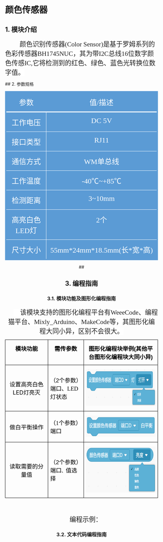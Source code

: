# 颜色传感器

##  1. 模块介绍 

<p class=MsoNormal style='text-indent:.5in'><span lang=ZH-CN style='font-size:
16.0pt;font-family:宋体;color:#222222;background:white'>颜色识别传感器</span><span
style='font-size:16.0pt;font-family:宋体;color:#222222;background:white'>(Color
Sensor)<span lang=ZH-CN>是基于罗姆系列的色彩传感器</span>BH1745NUC<span lang=ZH-CN>，其为带</span>I2C<span
lang=ZH-CN>总线</span>16<span lang=ZH-CN>位数字颜色传感</span>IC,<span lang=ZH-CN>它将检测到的红色、绿色、蓝色光转换位数字值。</span></span></p>
##  2. 参数规格

<div align=center>

<table class=MsoNormalTable border=0 cellspacing=0 cellpadding=0
 style='border-collapse:collapse'>
 <tr>
  <td width=190 valign=top style='width:142.5pt;border-top:solid #5B9BD5 3.0pt;
  border-left:solid #5B9BD5 3.0pt;border-bottom:solid white 2.25pt;border-right:
  none;background:#5B9BD5;padding:0in 5.4pt 0in 5.4pt'>
  <p class=MsoNormal align=center style='text-align:center'><span lang=ZH-CN
  style='font-size:18.0pt;font-family:宋体;color:white'>参数</span></p>
  </td>
  <td width=444 valign=top style='width:333.0pt;border-top:solid #5B9BD5 3.0pt;
  border-left:none;border-bottom:solid white 2.25pt;border-right:solid #5B9BD5 3.0pt;
  background:#5B9BD5;padding:0in 5.4pt 0in 5.4pt'>
  <p class=MsoNormal align=center style='text-align:center'><span lang=ZH-CN
  style='font-size:18.0pt;font-family:宋体;color:white'>值</span><span
  style='font-size:18.0pt;font-family:宋体;color:white'>/<span lang=ZH-CN>描述</span></span></p>
  </td>
 </tr>
 <tr>
  <td width=190 valign=top style='width:142.5pt;border-top:none;border-left:
  solid #5B9BD5 3.0pt;border-bottom:solid white 1.0pt;border-right:solid white 1.0pt;
  background:#5B9BD5;padding:0in 5.4pt 0in 5.4pt'>
  <p class=MsoNormal align=center style='text-align:center'><span lang=ZH-CN
  style='font-size:18.0pt;font-family:宋体;color:white'>工作电压</span></p>
  </td>
  <td width=444 valign=top style='width:333.0pt;border-top:none;border-left:
  none;border-bottom:solid white 1.0pt;border-right:solid #5B9BD5 3.0pt;
  background:#5B9BD5;padding:0in 5.4pt 0in 5.4pt'>
  <p class=MsoNormal align=center style='text-align:center'><span
  style='font-size:18.0pt;font-family:宋体;color:white'>DC 5V</span></p>
  </td>
 </tr>
 <tr>
  <td width=190 valign=top style='width:142.5pt;border-top:none;border-left:
  solid #5B9BD5 3.0pt;border-bottom:none;border-right:solid white 1.0pt;
  background:#5B9BD5;padding:0in 5.4pt 0in 5.4pt'>
  <p class=MsoNormal align=center style='text-align:center'><span lang=ZH-CN
  style='font-size:18.0pt;font-family:宋体;color:white'>接口类型</span></p>
  </td>
  <td width=444 valign=top style='width:333.0pt;border:none;border-right:solid #5B9BD5 3.0pt;
  background:#5B9BD5;padding:0in 5.4pt 0in 5.4pt'>
  <p class=MsoNormal align=center style='text-align:center'><span
  style='font-size:18.0pt;font-family:宋体;color:white'>RJ11</span></p>
  </td>
 </tr>
 <tr>
  <td width=190 valign=top style='width:142.5pt;border:solid white 1.0pt;
  border-left:solid #5B9BD5 3.0pt;background:#5B9BD5;padding:0in 5.4pt 0in 5.4pt'>
  <p class=MsoNormal align=center style='text-align:center'><span lang=ZH-CN
  style='font-size:18.0pt;font-family:宋体;color:white'>通信方式</span></p>
  </td>
  <td width=444 valign=top style='width:333.0pt;border-top:solid white 1.0pt;
  border-left:none;border-bottom:solid white 1.0pt;border-right:solid #5B9BD5 3.0pt;
  background:#5B9BD5;padding:0in 5.4pt 0in 5.4pt'>
  <p class=MsoNormal align=center style='text-align:center'><span
  style='font-size:18.0pt;font-family:宋体;color:white'>WM<span lang=ZH-CN>单总线</span></span></p>
  </td>
 </tr>
 <tr>
  <td width=190 valign=top style='width:142.5pt;border-top:none;border-left:
  solid #5B9BD5 3.0pt;border-bottom:solid white 1.0pt;border-right:solid white 1.0pt;
  background:#5B9BD5;padding:0in 5.4pt 0in 5.4pt'>
  <p class=MsoNormal align=center style='text-align:center'><span lang=ZH-CN
  style='font-size:18.0pt;font-family:宋体;color:white'>工作温度</span></p>
  </td>
  <td width=444 valign=top style='width:333.0pt;border-top:none;border-left:
  none;border-bottom:solid white 1.0pt;border-right:solid #5B9BD5 3.0pt;
  background:#5B9BD5;padding:0in 5.4pt 0in 5.4pt'>
  <p class=MsoNormal align=center style='text-align:center'><span
  style='font-size:18.0pt;font-family:宋体;color:white'>-40<span lang=ZH-CN>℃</span>~+85<span
  lang=ZH-CN>℃</span></span></p>
  </td>
 </tr>
 <tr>
  <td width=190 valign=top style='width:142.5pt;border-top:none;border-left:
  solid #5B9BD5 3.0pt;border-bottom:none;border-right:solid white 1.0pt;
  background:#5B9BD5;padding:0in 5.4pt 0in 5.4pt'>
  <p class=MsoNormal align=center style='text-align:center'><span lang=ZH-CN
  style='font-size:18.0pt;font-family:宋体;color:white'>检测距离</span></p>
  </td>
  <td width=444 valign=top style='width:333.0pt;border:none;border-right:solid #5B9BD5 3.0pt;
  background:#5B9BD5;padding:0in 5.4pt 0in 5.4pt'>
  <p class=MsoNormal align=center style='text-align:center'><span
  style='font-size:18.0pt;font-family:宋体;color:white'>3~10mm</span></p>
  </td>
 </tr>
 <tr>
  <td width=190 valign=top style='width:142.5pt;border:solid white 1.0pt;
  border-left:solid #5B9BD5 3.0pt;background:#5B9BD5;padding:0in 5.4pt 0in 5.4pt'>
  <p class=MsoNormal align=center style='text-align:center'><span lang=ZH-CN
  style='font-size:18.0pt;font-family:宋体;color:white'>高亮白色</span><span
  style='font-size:18.0pt;font-family:宋体;color:white'>LED<span lang=ZH-CN>灯</span></span></p>
  </td>
  <td width=444 valign=top style='width:333.0pt;border-top:solid white 1.0pt;
  border-left:none;border-bottom:solid white 1.0pt;border-right:solid #5B9BD5 3.0pt;
  background:#5B9BD5;padding:0in 5.4pt 0in 5.4pt'>
  <p class=MsoNormal align=center style='text-align:center'><span
  style='font-size:18.0pt;font-family:宋体;color:white'>2<span lang=ZH-CN>个</span></span></p>
  </td>
 </tr>
 <tr>
  <td width=190 valign=top style='width:142.5pt;border-top:none;border-left:
  solid #5B9BD5 3.0pt;border-bottom:solid #5B9BD5 3.0pt;border-right:solid white 1.0pt;
  background:#5B9BD5;padding:0in 5.4pt 0in 5.4pt'>
  <p class=MsoNormal align=center style='text-align:center'><span lang=ZH-CN
  style='font-size:18.0pt;font-family:宋体;color:white'>尺寸大小</span></p>
  </td>
  <td width=444 valign=top style='width:333.0pt;border-top:none;border-left:
  none;border-bottom:solid #5B9BD5 3.0pt;border-right:solid #5B9BD5 3.0pt;
  background:#5B9BD5;padding:0in 5.4pt 0in 5.4pt'>
  <p class=MsoNormal align=center style='text-align:center'><span
  style='font-size:18.0pt;font-family:宋体;color:white'>55mm*24mm*18.5mm(<span
  lang=ZH-CN>长</span>*<span lang=ZH-CN>宽</span>*<span lang=ZH-CN>高</span>)</span></p>
  </td>
 </tr>
</table>
## 

## 3. 编程指南 

### 3.1. 模块功能及图形化编程指南

<p class=MsoNormal style='text-indent:21.0pt'><span style='font-size:16.0pt;
font-family:华文楷体;color:#222222;background:white'>&nbsp;&nbsp;&nbsp; </span><span
lang=ZH-CN style='font-size:16.0pt;font-family:宋体;color:#222222;background:
white'>该模块支持的图形化编程平台有</span><span style='font-size:16.0pt;font-family:宋体;
color:#222222;background:white'><span style='box-sizing: border-box;font-variant-ligatures: normal;
font-variant-caps: normal;orphans: 2;text-align:start;widows: 2;-webkit-text-stroke-width: 0px;
text-decoration-style: initial;text-decoration-color: initial;word-spacing:
0px'>WeeeCode</span><span lang=ZH-CN><span style='box-sizing: border-box;
font-variant-ligatures: normal;font-variant-caps: normal;orphans: 2;text-align:
start;widows: 2;-webkit-text-stroke-width: 0px;text-decoration-style: initial;
text-decoration-color: initial;word-spacing:0px'>、编程猫平台、</span></span><span
style='box-sizing: border-box;font-variant-ligatures: normal;font-variant-caps: normal;
orphans: 2;text-align:start;widows: 2;-webkit-text-stroke-width: 0px;
text-decoration-style: initial;text-decoration-color: initial;word-spacing:
0px'>Mixly_Arduino</span><span lang=ZH-CN><span style='box-sizing: border-box;
font-variant-ligatures: normal;font-variant-caps: normal;orphans: 2;text-align:
start;widows: 2;-webkit-text-stroke-width: 0px;text-decoration-style: initial;
text-decoration-color: initial;word-spacing:0px'>、</span></span><span
style='box-sizing: border-box;font-variant-ligatures: normal;font-variant-caps: normal;
orphans: 2;text-align:start;widows: 2;-webkit-text-stroke-width: 0px;
text-decoration-style: initial;text-decoration-color: initial;word-spacing:
0px'>MakeCode</span><span lang=ZH-CN><span style='box-sizing: border-box;
font-variant-ligatures: normal;font-variant-caps: normal;orphans: 2;text-align:
start;widows: 2;-webkit-text-stroke-width: 0px;text-decoration-style: initial;
text-decoration-color: initial;word-spacing:0px'>等，其图形化编程大同小异，区别不会很大。</span></span></span></p>

<div align=center>
<table class=MsoNormalTable border=0 cellspacing=0 cellpadding=0
 style='border-collapse:collapse'>
 <tr style='height:24.7pt'>
  <td width=244 valign=top style='width:183.3pt;border:solid windowtext 1.0pt;
  padding:0in 5.4pt 0in 5.4pt;height:24.7pt'>
  <p class=MsoNormal align=center style='text-align:center'><b><span
  lang=ZH-CN style='font-size:14.0pt;color:windowtext;background:white'>模块功能</span></b></p>
  </td>
  <td width=189 valign=top style='width:142.05pt;border:solid windowtext 1.0pt;
  border-left:none;padding:0in 5.4pt 0in 5.4pt;height:24.7pt'>
  <p class=MsoNormal align=center style='text-align:center'><b><span
  lang=ZH-CN style='font-size:14.0pt;color:windowtext;background:white'>需传参数</span></b></p>
  </td>
  <td width=499 valign=top style='width:374.3pt;border:solid windowtext 1.0pt;
  border-left:none;padding:0in 5.4pt 0in 5.4pt;height:24.7pt'>
  <p class=MsoNormal align=center style='text-align:center'><b><span
  lang=ZH-CN style='font-size:14.0pt;color:windowtext;background:white'>图形化编程块举例</span></b><b
  style='box-sizing: border-box;font-variant-ligatures: normal;font-variant-caps: normal;
  orphans: 2;widows: 2;-webkit-text-stroke-width: 0px;text-decoration-style: initial;
  text-decoration-color: initial;word-spacing:0px'><span style='box-sizing: border-box'><span
  style='font-size:14.0pt;font-family:"Helvetica",sans-serif;color:windowtext;
  background:white'>(</span></span></b><b style='box-sizing: border-box;
  font-variant-ligatures: normal;font-variant-caps: normal;orphans: 2;
  widows: 2;-webkit-text-stroke-width: 0px;text-decoration-style: initial;
  text-decoration-color: initial;word-spacing:0px'><span style='box-sizing: border-box'><span
  lang=ZH-CN style='font-size:14.0pt;color:windowtext;background:white'>其他平台图形化编程块大同小异</span></span></b><b
  style='box-sizing: border-box;font-variant-ligatures: normal;font-variant-caps: normal;
  orphans: 2;widows: 2;-webkit-text-stroke-width: 0px;text-decoration-style: initial;
  text-decoration-color: initial;word-spacing:0px'><span style='box-sizing: border-box'><span
  style='font-size:14.0pt;font-family:"Helvetica",sans-serif;color:windowtext;
  background:white'>)</span></span></b></p>
  </td>
 </tr>
 <tr>
  <td width=244 style='width:183.3pt;border:solid windowtext 1.0pt;border-top:
  none;padding:0in 5.4pt 0in 5.4pt'>
  <p class=MsoNormal align=center style='text-align:center'><span lang=ZH-CN
  style='font-size:14.0pt;color:windowtext;background:white'>设置高亮白色</span><span
  style='font-size:14.0pt;color:windowtext;background:white'>LED<span
  lang=ZH-CN>灯亮灭</span></span></p>
  </td>
  <td width=189 style='width:142.05pt;border-top:none;border-left:none;
  border-bottom:solid windowtext 1.0pt;border-right:solid windowtext 1.0pt;
  padding:0in 5.4pt 0in 5.4pt'>
  <p class=MsoNormal><span lang=ZH-CN style='font-size:14.0pt;color:windowtext;
  background:white'>（</span><span style='font-size:14.0pt;font-family:"Helvetica",sans-serif;
  color:windowtext;background:white'><span style='box-sizing: border-box;
  font-variant-ligatures: normal;font-variant-caps: normal;orphans: 2;
  widows: 2;-webkit-text-stroke-width: 0px;text-decoration-style: initial;
  text-decoration-color: initial;word-spacing:0px'>2</span></span><span
  lang=ZH-CN style='font-size:14.0pt;color:windowtext;background:white'>个参数）端口</span><span
  lang=ZH-CN style='font-size:14.0pt;color:windowtext;background:white'>、</span><span
  style='font-size:14.0pt;font-family:宋体;color:windowtext;background:white'>LED</span><span
  lang=ZH-CN style='font-size:14.0pt;color:windowtext;background:white'>灯状态</span></p>
  </td>
  <td width=499 valign=top style='width:374.3pt;border-top:none;border-left:
  none;border-bottom:solid windowtext 1.0pt;border-right:solid windowtext 1.0pt;
  padding:0in 5.4pt 0in 5.4pt'>
  <p class=MsoNormal align=center style='text-align:center'><span
  style='color:windowtext'><img width=389 height=120 id="图片 9"
  src="docs\electronic_modules\rj11\color_sensor\20190517-170642.png"></span></p>
  </td>
 </tr>
 <tr style='height:54.4pt'>
  <td width=244 style='width:183.3pt;border:solid windowtext 1.0pt;border-top:
  none;padding:0in 5.4pt 0in 5.4pt;height:54.4pt'>
  <p class=MsoNormal align=center style='text-align:center'><span lang=ZH-CN
  style='font-size:14.0pt;color:windowtext;background:white'>做白平衡操作</span></p>
  </td>
  <td width=189 style='width:142.05pt;border-top:none;border-left:none;
  border-bottom:solid windowtext 1.0pt;border-right:solid windowtext 1.0pt;
  padding:0in 5.4pt 0in 5.4pt;height:54.4pt'>
  <p class=MsoNormal><span lang=ZH-CN style='font-size:14.0pt;color:windowtext;
  background:white'>（</span><span style='font-size:14.0pt;font-family:宋体;
  color:windowtext;background:white'>1</span><span lang=ZH-CN style='font-size:
  14.0pt;color:windowtext;background:white'>个参数）端口</span></p>
  </td>
  <td width=499 valign=top style='width:374.3pt;border-top:none;border-left:
  none;border-bottom:solid windowtext 1.0pt;border-right:solid windowtext 1.0pt;
  padding:0in 5.4pt 0in 5.4pt;height:54.4pt'>
  <p class=MsoNormal align=center style='text-align:center'><span
  style='color:windowtext'><img width=309 height=70 id="图片 10"
  src="docs\electronic_modules\rj11\color_sensor\20190517-171116.png"></span></p>
  </td>
 </tr>
 <tr>
  <td width=244 style='width:183.3pt;border:solid windowtext 1.0pt;border-top:
  none;padding:0in 5.4pt 0in 5.4pt'>
  <p class=MsoNormal align=center style='text-align:center'><span lang=ZH-CN
  style='font-size:14.0pt;color:windowtext;background:white'>读取需要的分量值</span></p>
  </td>
  <td width=189 style='width:142.05pt;border-top:none;border-left:none;
  border-bottom:solid windowtext 1.0pt;border-right:solid windowtext 1.0pt;
  padding:0in 5.4pt 0in 5.4pt'>
  <p class=MsoNormal><span lang=ZH-CN style='font-size:14.0pt;color:windowtext;
  background:white'>（</span><span style='font-size:14.0pt;font-family:"Helvetica",sans-serif;
  color:windowtext;background:white'>2</span><span lang=ZH-CN style='font-size:
  14.0pt;color:windowtext;background:white'>个参数）端口</span><span lang=ZH-CN
  style='color:windowtext'>、</span><span lang=ZH-CN style='font-size:14.0pt;
  color:windowtext;background:white'>值选择</span></p>
  </td>
  <td width=499 valign=top style='width:374.3pt;border-top:none;border-left:
  none;border-bottom:solid windowtext 1.0pt;border-right:solid windowtext 1.0pt;
  padding:0in 5.4pt 0in 5.4pt'>
  <p class=MsoNormal align=center style='text-align:center'><span
  style='color:windowtext'><img width=331 height=151 id="图片 11"
  src="docs\electronic_modules\rj11\color_sensor\20190517-171141.png"></span></p>
  </td>
 </tr>
</table>

<p class=MsoNormal style='text-indent:21.0pt'><span style='font-size:16.0pt;
font-family:华文楷体'>&nbsp;</span></p>

<p class=MsoNormal style='text-indent:21.0pt'><span lang=ZH-CN
style='font-size:16.0pt;font-family:华文楷体'>编程示例：</span></p>


### 3.2. 文本代码编程指南